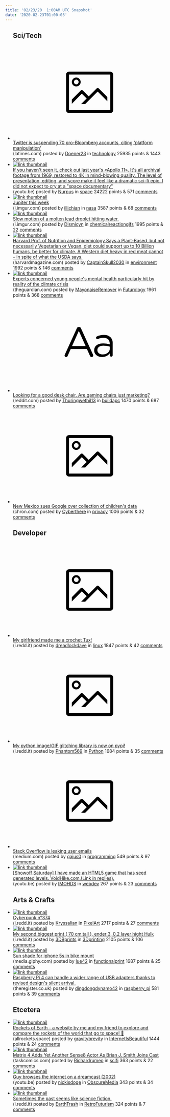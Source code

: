 ```yaml
---
title: '02/23/20  1:00AM UTC Snapshot'
date: '2020-02-23T01:00:03'
---
```

<ul>
<h2>Sci/Tech</h2>

<li><a href='https://www.latimes.com/business/technology/story/2020-02-21/twitter-suspends-bloomberg-accounts'><svg version='1.1' viewBox='-34 -14 104 64' preserveAspectRatio='xMidYMid meet' xmlns='http://www.w3.org/2000/svg' xmlns:xlink='http://www.w3.org/1999/xlink'>
    <title>link thumbnail</title>
    <path d='M32,4H4A2,2,0,0,0,2,6V30a2,2,0,0,0,2,2H32a2,2,0,0,0,2-2V6A2,2,0,0,0,32,4ZM4,30V6H32V30Z'></path>
    <path d='M8.92,14a3,3,0,1,0-3-3A3,3,0,0,0,8.92,14Zm0-4.6A1.6,1.6,0,1,1,7.33,11,1.6,1.6,0,0,1,8.92,9.41Z'></path>
    <path d='M22.78,15.37l-5.4,5.4-4-4a1,1,0,0,0-1.41,0L5.92,22.9v2.83l6.79-6.79L16,22.18l-3.75,3.75H15l8.45-8.45L30,24V21.18l-5.81-5.81A1,1,0,0,0,22.78,15.37Z'></path>
    </svg></a><div><div class='linkTitle'><a href='https://www.latimes.com/business/technology/story/2020-02-21/twitter-suspends-bloomberg-accounts'>Twitter is suspending 70 pro-Bloomberg accounts, citing 'platform manipulation'</a></div>(latimes.com) posted by <a href='https://www.reddit.com/user/Doener23'>Doener23</a> in <a href='https://www.reddit.com/r/technology'>technology</a> 25935 points & 1443 <a href='https://www.reddit.com/r/technology/comments/f7xorj/twitter_is_suspending_70_probloomberg_accounts/'>comments</a></div></li>

<li><a href='https://youtu.be/NgUYurzK-tM?t=49'><img src='https://a.thumbs.redditmedia.com/tJ1w2RH6SwE06u_LEiUvejzqi3-5sB85w0sjpup_Bv0.jpg' alt='link thumbnail'></a><div><div class='linkTitle'><a href='https://youtu.be/NgUYurzK-tM?t=49'>If you haven't seen it, check out last year's «Apollo 11». It's all archival footage from 1969, restored to 4K in mind-blowing quality. The level of presentation, editing, and score make it feel like a dramatic sci-fi epic. I did not expect to cry at a "space documentary"</a></div>(youtu.be) posted by <a href='https://www.reddit.com/user/Nurpus'>Nurpus</a> in <a href='https://www.reddit.com/r/space'>space</a> 24222 points & 571 <a href='https://www.reddit.com/r/space/comments/f7qwtu/if_you_havent_seen_it_check_out_last_years_apollo/'>comments</a></div></li>

<li><a href='https://i.imgur.com/vWUVk8y.jpg'><img src='https://a.thumbs.redditmedia.com/xiegXy2UBy16ebf7QuoTaqg5tGBzRpg4lEoeXclp6R4.jpg' alt='link thumbnail'></a><div><div class='linkTitle'><a href='https://i.imgur.com/vWUVk8y.jpg'>Jupiter this week</a></div>(i.imgur.com) posted by <a href='https://www.reddit.com/user/illichian'>illichian</a> in <a href='https://www.reddit.com/r/nasa'>nasa</a> 3587 points & 68 <a href='https://www.reddit.com/r/nasa/comments/f7s2qf/jupiter_this_week/'>comments</a></div></li>

<li><a href='http://i.imgur.com/H2GdxAJ.gifv'><img src='https://b.thumbs.redditmedia.com/3wDw6PlRRK927-ygUdCIV2Qc_tg936En_iKTCBAKNtM.jpg' alt='link thumbnail'></a><div><div class='linkTitle'><a href='http://i.imgur.com/H2GdxAJ.gifv'>Slow motion of a molten lead droplet hitting water.</a></div>(i.imgur.com) posted by <a href='https://www.reddit.com/user/Dismicyn'>Dismicyn</a> in <a href='https://www.reddit.com/r/chemicalreactiongifs'>chemicalreactiongifs</a> 1995 points & 22 <a href='https://www.reddit.com/r/chemicalreactiongifs/comments/f7qu22/slow_motion_of_a_molten_lead_droplet_hitting_water/'>comments</a></div></li>

<li><a href='https://www.harvardmagazine.com/2020/03/feature-healthy-plate-planet'><img src='https://a.thumbs.redditmedia.com/prVfoKA9bzoZ4Txe-yrd_IpaDUrLIDVLoT1UfJXSHr8.jpg' alt='link thumbnail'></a><div><div class='linkTitle'><a href='https://www.harvardmagazine.com/2020/03/feature-healthy-plate-planet'>Harvard Prof. of Nutrition and Epidemiology Says a Plant-Based, but not necessarily Vegetarian or Vegan, diet could support up to 10 Billion humans, be better for climate. A Western diet heavy in red meat cannot – in spite of what the USDA says.</a></div>(harvardmagazine.com) posted by <a href='https://www.reddit.com/user/CaptainSkull2030'>CaptainSkull2030</a> in <a href='https://www.reddit.com/r/environment'>environment</a> 1992 points & 146 <a href='https://www.reddit.com/r/environment/comments/f7rq5q/harvard_prof_of_nutrition_and_epidemiology_says_a/'>comments</a></div></li>

<li><a href='https://www.theguardian.com/environment/2020/feb/10/overwhelming-and-terrifying-impact-of-climate-crisis-on-mental-health'><img src='https://b.thumbs.redditmedia.com/YphhZ3DxhHCGIq32uew7nqH4jxgbbcp-PmZ75MUrhNg.jpg' alt='link thumbnail'></a><div><div class='linkTitle'><a href='https://www.theguardian.com/environment/2020/feb/10/overwhelming-and-terrifying-impact-of-climate-crisis-on-mental-health'>Experts concerned young people's mental health particularly hit by reality of the climate crisis</a></div>(theguardian.com) posted by <a href='https://www.reddit.com/user/MayonaiseRemover'>MayonaiseRemover</a> in <a href='https://www.reddit.com/r/Futurology'>Futurology</a> 1961 points & 368 <a href='https://www.reddit.com/r/Futurology/comments/f7wm4m/experts_concerned_young_peoples_mental_health/'>comments</a></div></li>

<li><a href='https://www.reddit.com/r/buildapc/comments/f7q5vg/looking_for_a_good_desk_chair_are_gaming_chairs/'><svg version='1.1' viewBox='-34 -12 104 64' preserveAspectRatio='xMidYMid slice' xmlns='http://www.w3.org/2000/svg' xmlns:xlink='http://www.w3.org/1999/xlink'>
    <title>text link thumbnail</title>
    <path d='M12.19,8.84a1.45,1.45,0,0,0-1.4-1h-.12a1.46,1.46,0,0,0-1.42,1L1.14,26.56a1.29,1.29,0,0,0-.14.59,1,1,0,0,0,1,1,1.12,1.12,0,0,0,1.08-.77l2.08-4.65h11l2.08,4.59a1.24,1.24,0,0,0,1.12.83,1.08,1.08,0,0,0,1.08-1.08,1.64,1.64,0,0,0-.14-.57ZM6.08,20.71l4.59-10.22,4.6,10.22Z'>
    </path>
    <path d='M32.24,14.78A6.35,6.35,0,0,0,27.6,13.2a11.36,11.36,0,0,0-4.7,1,1,1,0,0,0-.58.89,1,1,0,0,0,.94.92,1.23,1.23,0,0,0,.39-.08,8.87,8.87,0,0,1,3.72-.81c2.7,0,4.28,1.33,4.28,3.92v.5a15.29,15.29,0,0,0-4.42-.61c-3.64,0-6.14,1.61-6.14,4.64v.05c0,2.95,2.7,4.48,5.37,4.48a6.29,6.29,0,0,0,5.19-2.48V26.9a1,1,0,0,0,1,1,1,1,0,0,0,1-1.06V19A5.71,5.71,0,0,0,32.24,14.78Zm-.56,7.7c0,2.28-2.17,3.89-4.81,3.89-1.94,0-3.61-1.06-3.61-2.86v-.06c0-1.8,1.5-3,4.2-3a15.2,15.2,0,0,1,4.22.61Z'>
    </path>
    </svg></a><div><div class='linkTitle'><a href='https://www.reddit.com/r/buildapc/comments/f7q5vg/looking_for_a_good_desk_chair_are_gaming_chairs/'>Looking for a good desk chair. Are gaming chairs just marketing?</a></div>(reddit.com) posted by <a href='https://www.reddit.com/user/Thuringwethil13'>Thuringwethil13</a> in <a href='https://www.reddit.com/r/buildapc'>buildapc</a> 1470 points & 687 <a href='https://www.reddit.com/r/buildapc/comments/f7q5vg/looking_for_a_good_desk_chair_are_gaming_chairs/'>comments</a></div></li>

<li><a href='https://www.chron.com/business/technology/article/New-Mexico-sues-Google-over-collection-of-15071335.php'><svg version='1.1' viewBox='-34 -14 104 64' preserveAspectRatio='xMidYMid meet' xmlns='http://www.w3.org/2000/svg' xmlns:xlink='http://www.w3.org/1999/xlink'>
    <title>link thumbnail</title>
    <path d='M32,4H4A2,2,0,0,0,2,6V30a2,2,0,0,0,2,2H32a2,2,0,0,0,2-2V6A2,2,0,0,0,32,4ZM4,30V6H32V30Z'></path>
    <path d='M8.92,14a3,3,0,1,0-3-3A3,3,0,0,0,8.92,14Zm0-4.6A1.6,1.6,0,1,1,7.33,11,1.6,1.6,0,0,1,8.92,9.41Z'></path>
    <path d='M22.78,15.37l-5.4,5.4-4-4a1,1,0,0,0-1.41,0L5.92,22.9v2.83l6.79-6.79L16,22.18l-3.75,3.75H15l8.45-8.45L30,24V21.18l-5.81-5.81A1,1,0,0,0,22.78,15.37Z'></path>
    </svg></a><div><div class='linkTitle'><a href='https://www.chron.com/business/technology/article/New-Mexico-sues-Google-over-collection-of-15071335.php'>New Mexico sues Google over collection of children's data</a></div>(chron.com) posted by <a href='https://www.reddit.com/user/Cyberthere'>Cyberthere</a> in <a href='https://www.reddit.com/r/privacy'>privacy</a> 1006 points & 32 <a href='https://www.reddit.com/r/privacy/comments/f7quw2/new_mexico_sues_google_over_collection_of/'>comments</a></div></li>

<h2>Developer</h2>

<li><a href='https://i.redd.it/khz98gkzghi41.jpg'><svg version='1.1' viewBox='-34 -14 104 64' preserveAspectRatio='xMidYMid meet' xmlns='http://www.w3.org/2000/svg' xmlns:xlink='http://www.w3.org/1999/xlink'>
    <title>link thumbnail</title>
    <path d='M32,4H4A2,2,0,0,0,2,6V30a2,2,0,0,0,2,2H32a2,2,0,0,0,2-2V6A2,2,0,0,0,32,4ZM4,30V6H32V30Z'></path>
    <path d='M8.92,14a3,3,0,1,0-3-3A3,3,0,0,0,8.92,14Zm0-4.6A1.6,1.6,0,1,1,7.33,11,1.6,1.6,0,0,1,8.92,9.41Z'></path>
    <path d='M22.78,15.37l-5.4,5.4-4-4a1,1,0,0,0-1.41,0L5.92,22.9v2.83l6.79-6.79L16,22.18l-3.75,3.75H15l8.45-8.45L30,24V21.18l-5.81-5.81A1,1,0,0,0,22.78,15.37Z'></path>
    </svg></a><div><div class='linkTitle'><a href='https://i.redd.it/khz98gkzghi41.jpg'>My girlfriend made me a crochet Tux!</a></div>(i.redd.it) posted by <a href='https://www.reddit.com/user/dreadlockdave'>dreadlockdave</a> in <a href='https://www.reddit.com/r/linux'>linux</a> 1847 points & 42 <a href='https://www.reddit.com/r/linux/comments/f7t0jc/my_girlfriend_made_me_a_crochet_tux/'>comments</a></div></li>

<li><a href='https://i.redd.it/os82omztkhi41.gif'><svg version='1.1' viewBox='-34 -14 104 64' preserveAspectRatio='xMidYMid meet' xmlns='http://www.w3.org/2000/svg' xmlns:xlink='http://www.w3.org/1999/xlink'>
    <title>link thumbnail</title>
    <path d='M32,4H4A2,2,0,0,0,2,6V30a2,2,0,0,0,2,2H32a2,2,0,0,0,2-2V6A2,2,0,0,0,32,4ZM4,30V6H32V30Z'></path>
    <path d='M8.92,14a3,3,0,1,0-3-3A3,3,0,0,0,8.92,14Zm0-4.6A1.6,1.6,0,1,1,7.33,11,1.6,1.6,0,0,1,8.92,9.41Z'></path>
    <path d='M22.78,15.37l-5.4,5.4-4-4a1,1,0,0,0-1.41,0L5.92,22.9v2.83l6.79-6.79L16,22.18l-3.75,3.75H15l8.45-8.45L30,24V21.18l-5.81-5.81A1,1,0,0,0,22.78,15.37Z'></path>
    </svg></a><div><div class='linkTitle'><a href='https://i.redd.it/os82omztkhi41.gif'>My python image/GIF glitching library is now on pypi!</a></div>(i.redd.it) posted by <a href='https://www.reddit.com/user/Phantom569'>Phantom569</a> in <a href='https://www.reddit.com/r/Python'>Python</a> 1684 points & 35 <a href='https://www.reddit.com/r/Python/comments/f7taiy/my_python_imagegif_glitching_library_is_now_on/'>comments</a></div></li>

<li><a href='https://medium.com/@gajus/stack-overflow-is-leaking-user-emails-58c83513b5d?source=friends_link&amp;sk=028de0558b7aafff05c658a291560391'><svg version='1.1' viewBox='-34 -14 104 64' preserveAspectRatio='xMidYMid meet' xmlns='http://www.w3.org/2000/svg' xmlns:xlink='http://www.w3.org/1999/xlink'>
    <title>link thumbnail</title>
    <path d='M32,4H4A2,2,0,0,0,2,6V30a2,2,0,0,0,2,2H32a2,2,0,0,0,2-2V6A2,2,0,0,0,32,4ZM4,30V6H32V30Z'></path>
    <path d='M8.92,14a3,3,0,1,0-3-3A3,3,0,0,0,8.92,14Zm0-4.6A1.6,1.6,0,1,1,7.33,11,1.6,1.6,0,0,1,8.92,9.41Z'></path>
    <path d='M22.78,15.37l-5.4,5.4-4-4a1,1,0,0,0-1.41,0L5.92,22.9v2.83l6.79-6.79L16,22.18l-3.75,3.75H15l8.45-8.45L30,24V21.18l-5.81-5.81A1,1,0,0,0,22.78,15.37Z'></path>
    </svg></a><div><div class='linkTitle'><a href='https://medium.com/@gajus/stack-overflow-is-leaking-user-emails-58c83513b5d?source=friends_link&amp;sk=028de0558b7aafff05c658a291560391'>Stack Overflow is leaking user emails</a></div>(medium.com) posted by <a href='https://www.reddit.com/user/gajus0'>gajus0</a> in <a href='https://www.reddit.com/r/programming'>programming</a> 549 points & 97 <a href='https://www.reddit.com/r/programming/comments/f7y3c5/stack_overflow_is_leaking_user_emails/'>comments</a></div></li>

<li><a href='https://youtu.be/2kTi3OfX8q8'><img src='https://b.thumbs.redditmedia.com/abRaptVjU98aUjrSeYheXi-CLeTK62IZxBqHylFrlBw.jpg' alt='link thumbnail'></a><div><div class='linkTitle'><a href='https://youtu.be/2kTi3OfX8q8'>[Showoff Saturday] I have made an HTML5 game that has seed generated levels. VoidHike.com.(Link in replies).</a></div>(youtu.be) posted by <a href='https://www.reddit.com/user/IMOHDS'>IMOHDS</a> in <a href='https://www.reddit.com/r/webdev'>webdev</a> 267 points & 23 <a href='https://www.reddit.com/r/webdev/comments/f7r4ar/showoff_saturday_i_have_made_an_html5_game_that/'>comments</a></div></li>

<h2>Arts & Crafts</h2>

<li><a href='https://i.redd.it/4xthat6fihi41.gif'><img src='https://b.thumbs.redditmedia.com/vVeOmIWrNBccGq0RSnysPGE_xL84x3EIMEee677wLUQ.jpg' alt='link thumbnail'></a><div><div class='linkTitle'><a href='https://i.redd.it/4xthat6fihi41.gif'>Cyberpunk n°374</a></div>(i.redd.it) posted by <a href='https://www.reddit.com/user/Kryssalian'>Kryssalian</a> in <a href='https://www.reddit.com/r/PixelArt'>PixelArt</a> 2717 points & 27 <a href='https://www.reddit.com/r/PixelArt/comments/f7t8nh/cyberpunk_n374/'>comments</a></div></li>

<li><a href='https://i.redd.it/fou1pn4chhi41.jpg'><img src='https://a.thumbs.redditmedia.com/JSiRqZdZghnSUDKIpwVuvKhnOL3vViLauMncEIHHsk0.jpg' alt='link thumbnail'></a><div><div class='linkTitle'><a href='https://i.redd.it/fou1pn4chhi41.jpg'>My second biggest print ( 70 cm tall ), ender 3, 0.2 layer hight Hulk</a></div>(i.redd.it) posted by <a href='https://www.reddit.com/user/3DBprints'>3DBprints</a> in <a href='https://www.reddit.com/r/3Dprinting'>3Dprinting</a> 2105 points & 106 <a href='https://www.reddit.com/r/3Dprinting/comments/f7t1g8/my_second_biggest_print_70_cm_tall_ender_3_02/'>comments</a></div></li>

<li><a href='https://media.giphy.com/media/TgIi6FmsoqPRQ6BCXl/giphy.gif'><img src='https://b.thumbs.redditmedia.com/Ka7NIDVmlXei200Kk8FXFCGi5C_6SmkI1fzpXY3TDiM.jpg' alt='link thumbnail'></a><div><div class='linkTitle'><a href='https://media.giphy.com/media/TgIi6FmsoqPRQ6BCXl/giphy.gif'>Sun shade for iphone 5s in bike mount</a></div>(media.giphy.com) posted by <a href='https://www.reddit.com/user/lue42'>lue42</a> in <a href='https://www.reddit.com/r/functionalprint'>functionalprint</a> 1687 points & 25 <a href='https://www.reddit.com/r/functionalprint/comments/f7tjzv/sun_shade_for_iphone_5s_in_bike_mount/'>comments</a></div></li>

<li><a href='https://www.theregister.co.uk/2020/02/21/pi_4_fixed/'><img src='https://b.thumbs.redditmedia.com/8pDStUoosJ_Zp0UhMbJwH041AyeTNxjDRZ7yNsYkHhM.jpg' alt='link thumbnail'></a><div><div class='linkTitle'><a href='https://www.theregister.co.uk/2020/02/21/pi_4_fixed/'>Raspberry Pi 4 can handle a wider range of USB adapters thanks to revised design's silent arrival.</a></div>(theregister.co.uk) posted by <a href='https://www.reddit.com/user/dingdongdynamo42'>dingdongdynamo42</a> in <a href='https://www.reddit.com/r/raspberry_pi'>raspberry_pi</a> 581 points & 39 <a href='https://www.reddit.com/r/raspberry_pi/comments/f7qm20/raspberry_pi_4_can_handle_a_wider_range_of_usb/'>comments</a></div></li>

<h2>Etcetera</h2>

<li><a href='https://allrockets.space/'><img src='https://b.thumbs.redditmedia.com/9M0c2m8DE-BpOrnpvp7PlglpYjlNplNx286tok9_V4g.jpg' alt='link thumbnail'></a><div><div class='linkTitle'><a href='https://allrockets.space/'>Rockets of Earth - a website by me and my friend to explore and compare the rockets of the world that go to space! 🚀</a></div>(allrockets.space) posted by <a href='https://www.reddit.com/user/gravitybrevity'>gravitybrevity</a> in <a href='https://www.reddit.com/r/InternetIsBeautiful'>InternetIsBeautiful</a> 1444 points & 24 <a href='https://www.reddit.com/r/InternetIsBeautiful/comments/f7u655/rockets_of_earth_a_website_by_me_and_my_friend_to/'>comments</a></div></li>

<li><a href='https://www.taskcomics.com/index.php/2020/02/22/matrix-4-adds-yet-another-sense8-actor-as-brian-j-smith-joins-cast/'><img src='https://b.thumbs.redditmedia.com/lyDrcBTRCRilzvPAwciQ6NqB0n1GdfriiOB1LLLn-Kc.jpg' alt='link thumbnail'></a><div><div class='linkTitle'><a href='https://www.taskcomics.com/index.php/2020/02/22/matrix-4-adds-yet-another-sense8-actor-as-brian-j-smith-joins-cast/'>Matrix 4 Adds Yet Another Sense8 Actor As Brian J. Smith Joins Cast</a></div>(taskcomics.com) posted by <a href='https://www.reddit.com/user/Richardrumeo'>Richardrumeo</a> in <a href='https://www.reddit.com/r/scifi'>scifi</a> 363 points & 22 <a href='https://www.reddit.com/r/scifi/comments/f7vadd/matrix_4_adds_yet_another_sense8_actor_as_brian_j/'>comments</a></div></li>

<li><a href='https://youtu.be/bv0RAeKiCQE'><img src='https://b.thumbs.redditmedia.com/1h1ut6R3erd5J_ZQEQNueoRWa30HhHQsJMpDJ9q5IZk.jpg' alt='link thumbnail'></a><div><div class='linkTitle'><a href='https://youtu.be/bv0RAeKiCQE'>Guy browses the internet on a dreamcast (2002)</a></div>(youtu.be) posted by <a href='https://www.reddit.com/user/nickisdoge'>nickisdoge</a> in <a href='https://www.reddit.com/r/ObscureMedia'>ObscureMedia</a> 343 points & 34 <a href='https://www.reddit.com/r/ObscureMedia/comments/f7thge/guy_browses_the_internet_on_a_dreamcast_2002/'>comments</a></div></li>

<li><a href='https://i.redd.it/p6h10xup0ii41.jpg'><img src='https://a.thumbs.redditmedia.com/-BS4yAyySWva4FTPPLNvT59TmgYlGTJ6XUvIB3a2cE4.jpg' alt='link thumbnail'></a><div><div class='linkTitle'><a href='https://i.redd.it/p6h10xup0ii41.jpg'>Sometimes the past seems like science fiction.</a></div>(i.redd.it) posted by <a href='https://www.reddit.com/user/EarthTrash'>EarthTrash</a> in <a href='https://www.reddit.com/r/RetroFuturism'>RetroFuturism</a> 324 points & 7 <a href='https://www.reddit.com/r/RetroFuturism/comments/f7xnt1/sometimes_the_past_seems_like_science_fiction/'>comments</a></div></li>

</ul>
